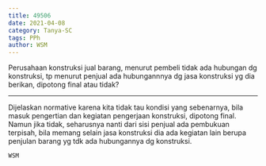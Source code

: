 ```yaml
---
title: 49506
date: 2021-04-08
category: Tanya-SC
tags: PPh
author: WSM
---
```


Perusahaan konstruksi jual barang, menurut pembeli tidak ada hubungan dg konstruksi, tp menurut penjual ada hubungannnya dg jasa konstruksi yg dia berikan, dipotong final atau tidak?

---

Dijelaskan normative karena kita tidak tau kondisi yang sebenarnya, bila masuk pengertian dan kegiatan pengerjaan konstruksi, dipotong final. Namun jika tidak, seharusnya nanti dari sisi penjual ada pembukuan terpisah, bila memang selain jasa konstruksi dia ada kegiatan lain berupa penjulan barang yg tdk ada hubungannya dg konstruksi.

`WSM`
